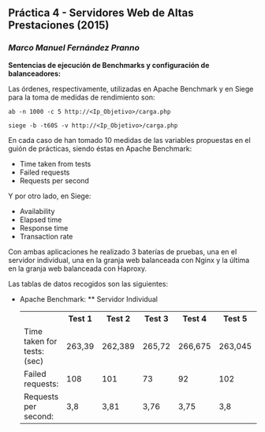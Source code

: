 

## Práctica 4 - Servidores Web de Altas Prestaciones (2015)
### *Marco Manuel Fernández Pranno*

**Sentencias de ejecución de Benchmarks y configuración de balanceadores:**

Las órdenes, respectivamente, utilizadas en Apache Benchmark y en Siege para la toma de medidas de rendimiento son:

`ab -n 1000 -c 5 http://<Ip_Objetivo>/carga.php`

`siege -b -t60S -v http://<Ip_Objetivo>/carga.php`

En cada caso de han tomado 10 medidas de las variables propuestas en el guión de prácticas, siendo éstas en Apache Benchmark:
* Time taken from tests
* Failed requests
* Requests per second

Y por otro lado, en Siege:

* Availability
* Elapsed time
* Response time
* Transaction rate

Con ambas aplicaciones he realizado 3 baterías de pruebas, una en el servidor individual, una en la granja web balanceada con Nginx y la última en la granja web balanceada con Haproxy.

Las tablas de datos recogidos son las siguientes:

* Apache Benchmark:
** Servidor Individual
</style><table class="tableizer-table">
<th></th><th>Test 1</th><th>Test 2</th><th>Test 3</th><th>Test 4</th><th>Test 5</th><th>Test 6</th><th>Test 7</th><th>Test 8</th><th>Test 9</th><th>Test 10</th><th>MEDIA</th><th>VARIANZA</th></tr>
 <tr><td>Time taken for tests: (sec)</td><td>263,39</td><td>262,389</td><td>265,72</td><td>266,675</td><td>263,045</td><td>263,938</td><td>265,421</td><td>266,539</td><td>265,667</td><td>265,683</td><td>264,8467</td><td>1,5240824599</td></tr>
 <tr><td>Failed requests:</td><td>108</td><td>101</td><td>73</td><td>92</td><td>102</td><td>91</td><td>106</td><td>112</td><td>99</td><td>97</td><td>98,1</td><td>11,0398268908</td></tr>
 <tr><td>Requests per second:</td><td>3,8</td><td>3,81</td><td>3,76</td><td>3,75</td><td>3,8</td><td>3,79</td><td>3,77</td><td>3,75</td><td>3,76</td><td>3,76</td><td>3,775</td><td>0,0227303028</td></tr>
</table>
